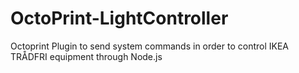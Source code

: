 # OctoPrint-LightController
Octoprint Plugin to send system commands in order to control IKEA TRÅDFRI equipment through Node.js

